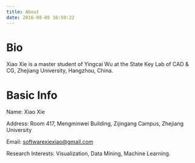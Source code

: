 ```yaml
---
title: About
date: 2016-08-05 16:59:22
---
```

# Bio

Xiao Xie is a master student of Yingcai Wu at the State Key Lab of CAD & CG, Zhejiang University, Hangzhou, China.

# Basic Info

Name: Xiao Xie

Address: Room 417, Mengminwei Building, Zijingang Campus, Zhejiang University

Email: softwarexiexiao@gmail.com

Research Interests: Visualization, Data Mining, Machine Learning.
